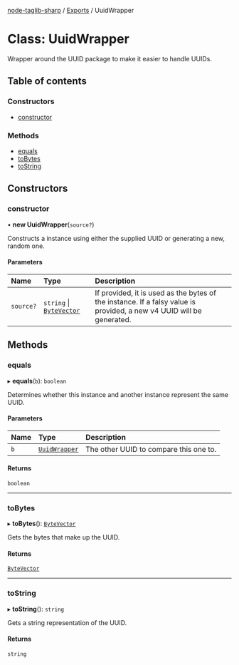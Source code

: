 [node-taglib-sharp](../README.md) / [Exports](../modules.md) / UuidWrapper

# Class: UuidWrapper

Wrapper around the UUID package to make it easier to handle UUIDs.

## Table of contents

### Constructors

- [constructor](UuidWrapper.md#constructor)

### Methods

- [equals](UuidWrapper.md#equals)
- [toBytes](UuidWrapper.md#tobytes)
- [toString](UuidWrapper.md#tostring)

## Constructors

### constructor

• **new UuidWrapper**(`source?`)

Constructs a instance using either the supplied UUID or generating a new, random one.

#### Parameters

| Name      | Type                                      | Description                                                                                                          |
| :-------- | :---------------------------------------- | :------------------------------------------------------------------------------------------------------------------- |
| `source?` | `string` \| [`ByteVector`](ByteVector.md) | If provided, it is used as the bytes of the instance. If a falsy value is provided, a new v4 UUID will be generated. |

## Methods

### equals

▸ **equals**(`b`): `boolean`

Determines whether this instance and another instance represent the same UUID.

#### Parameters

| Name | Type                            | Description                            |
| :--- | :------------------------------ | :------------------------------------- |
| `b`  | [`UuidWrapper`](UuidWrapper.md) | The other UUID to compare this one to. |

#### Returns

`boolean`

---

### toBytes

▸ **toBytes**(): [`ByteVector`](ByteVector.md)

Gets the bytes that make up the UUID.

#### Returns

[`ByteVector`](ByteVector.md)

---

### toString

▸ **toString**(): `string`

Gets a string representation of the UUID.

#### Returns

`string`
